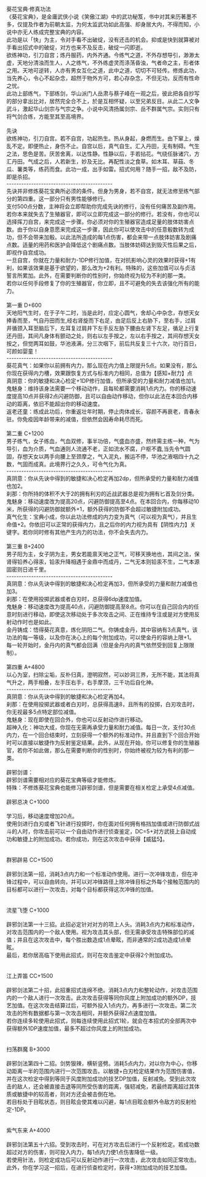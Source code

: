 <title>葵花宝典</title>
<meta name="GENERATOR" content="WinCHM">
<meta http-equiv="Content-Type" content="text/html; charset=gb2312">
<br>葵花宝典·修真功法
<br>《葵花宝典》，是金庸武侠小说《笑傲江湖》中的武功秘笈，书中对其来历著墨不多，仅提及作者为前朝太监，为何太监武功如此高强、却身居大内，不得而知，小说中亦无人练成完整宝典的内容。
<br>此功是以「快」为主，令对手看不出破绽，没有还击的机会。抑或是快到就算被对手看出招式中的破绽，对方也来不及反击，破绽一闪即逝。
<br>欲练神功，引刀自宫；炼丹服药，内外齐通。今练气之道，不外存想导引，渺渺太虚，天地分清浊而生人，人之练气，不外练虚灵而涤荡昏浊，气者命之主，形者体之用。天地可逆转，人亦有男女互化之道，此中之道，切切不可轻传。修炼此功，当先养心，令心不起杂念，超然于物外方可，若心存杂念，不但无功，反而有性命之忧。
<br>此功上部练气，下部练剑，华山派门人岳肃与蔡子峰在一观之后，彼此把各自抄写的部分拿出比对，居然完全合不上，於是互相怀疑，以至兄弟反目。从此二人文争武斗，激起华山剑宗与气宗之争。小说中风清扬属剑宗、岳不群属气宗。实则只有将气剑合练，方能至其至高境界。
<br>
<br>先诀 
<br>欲练神功，引刀自宫。若不自宫，功起热生。热从身起，身燃而生。由下窜上，燥乱不定。即便热止，身伤不止。自宫以后，真气自生。汇入丹田，无有制碍。气生之法，思色是苦。厌苦舍离，以达性静。性静以后，手若拈花。气绕任脉诸穴，方汇丹田。气成之后，人若新生，妙及无比。再配性淡之食草。如木耳、草菇、冬瓜、薯类等，练药而食。此功一成，出手如雷。招式何用？随手一招，敌不及防，即是杀招。
<br>-------------------------------------------
<br>先诀并非修炼葵花宝典所必须的条件。但身为男身，若不自宫，就无法修至练气部分的第四重。这一部分只有男性能够修行。
<br>支付500点分数，主神将会立即帮助你完成先诀的修行，没有任何痛苦及副作用。
<br>若你本来就失去了生殖器官，即可以立即完成这一部分的修行。若没有，你也可以选择挥刀自宫，来完成这一步骤。你必须对你的生殖器官造成足量的肢体妨害点数。由于你以自身意愿来完成这一步骤，因此你可以使攻击中的任意骰数转为成功，但不会带来加骰。以此法所造成的每1点伤害，都会来带一点肢体妨害及剧痛点数。适量的用药和医护会降低这个剧痛点数。当肢体妨碍达到毁灭性后果之后，即视作自宫成功。
<br>一旦自宫，你就在力量和耐力-1DP修行加值，在对抗影响心灵的效果时获得+1有利，如果该效果是基于欲望的，那么改为+2有利。特殊的，这些加值可以与贞洁誓言所累加。此外，在需要判断你的性别时，你始终视为较为不利的那一类。
<br>若你以任何手段修复了你的生殖器官，你立即，且不可避免的失去该强化所有的能力。
<br>
<br>第一重 D+600
<br>天地阳气生时，在于子午二时，当是此时，应定心圆气，舍却心中杂念，存想天女捧香而至，气自丹田而生,经右肾旋而下右足，由足后反上右胁下，至右手，过肩井循颈入耳至脑后下，左耳复过肩井下左手反左胁下腰由左肾下左足，循足上行复还丹田，其间凡身体有颤动之处，则右以左手按之，左以右手按之，其间存想天女按之，但觉两耳如鼓，华池液满，分三次咽下，前后共反复三十六次，功行百日，可颜如婴童！
<br>-------------------------------------------
<br>葵花真气：如果你以前拥有内力，那么现在内力值上限提升5点。如果没有，那么你现在获得内力槽，效果跟恢复方式与标准内力相同，总值为【感知+耐力】点
<br>真阴意：你的敏捷和决心检定+1DP修行加值，但所承受的力量和耐力减值也加1。
<br>鬼魅身：维持该身法需要一个移动动作，且每轮都需要消耗1点内力。你的移动速度提高10点并获得2点闪避防御，且可以自由动作移动，但你以此法在本回合内移动的距离，依旧不能超出你的移动速度。
<br>返老还童：练成此功后，你重返壮年时期，停止肉体成长，容颜不再衰老，青春永驻。你免疫因年龄带来的减值，但依然会因寿命耗尽而死。
<br>
<br>第二重 C+1200
<br>男子练气，女子练血，气血双修，事半功倍，气盛血亦盛，然终需主练一种，气为导引，血为介质，气血通则人流通不老，正如流水不腐，户枢不蠹,当先令气圆固，存想天女以两手向腰上至颈摩之，气入泥丸，搬运不停，华池之液咽四十九之数，气固而成真。此境界行之久久，可令气化为真。
<br>-------------------------------------------
<br>真阴意：你从先诀中得到的敏捷和决心检定再加2dp，但所承受的力量和耐力减值也加2。
<br>刹那：你所持的体积不大于2的拥有利刃的近战武器总是视为拥有匕首及剑分类。
<br>鬼魅身：移动速度改为提高20点，闪避防御提高至4点。在本回合内，你每移动10米，所获得的闪避防御就额外+1，额外获得的防御不会超过敏捷附加成功。
<br>真气化生：宝典小成，你以此功法修成的内力变为真气（可以视为真气），并且生命值+2。你依旧可以正常的获得内力，且之后你的内力视为具有【阴性内力】关键字。若你同时修有其他产生内力的功法，你不会失去内力。
<br>
<br>第三重 B+2400
<br>男子阳为主，女子阴为主，男女若能禀天地之正气，可移天换地也，其间之法，保肾得铅养心得汞，铅汞升降相遇于金鼎中而成丹，二气无本则铅汞不生，二气本源固密则日进千里。
<br>-------------------------------------------
<br>真阴意：你从先诀中得到的敏捷和决心检定再加3，但所承受的力量和耐力减值也加3。
<br>刹那：在使用投掷武器或者白刃时，总获得6dp速度加值。
<br>鬼魅身：移动速度改为提高40点，闪避防御提高至8点。你可以在自己回合内的任意时刻进行移动，即使这次移动处于多次攻击之间、正在维持专注或是对方使用反射动作时也是如此。
<br>金丹铸成：悟得葵花真意，炼化阴阳二气。你铸成金丹，其中容纳有3点真气，该功法的每一等级，以及你在决心上的每个附加成功，可以使金丹的容纳上限+1。每一轮开始时，金丹内的真气都会回满（但是金丹内的真气依然受到回复上限限制）。
<br>
<br>第四重 A+4800
<br>以心为室，扫除尘垢，反朴归真，澄明寂然，可以妙洞三界，无所不能，其法将真气升之，两手相叠，左手压右手，右手摩顶，三千功后自化神。
<br>-------------------------------------------
<br>真阴意：你从先诀中得到的敏捷和决心检定再加4。
<br>刹那：在使用投掷武器或者白刃时，总获得高速8，且所有的投掷，白刃攻击时，你无视最多5点特定部位减值。
<br>鬼魅身：现在即使在回合外，你也可以反射动作进行移动。
<br>超神入化：神功大成，你现在无需再承受力量和耐力减值。每日一次，支付30点内力，在一个回合结束时，立刻获得一个额外的标准动作。并且直到下个回合开始时可以直接以敏捷作为反射鉴定结果。此外，从现在开始，你可以修复你的生殖器官，若你不如此做，那么在需要判断你的性别时，你始终被视为较为有利的那一类。
<br>
<br>辟邪剑谱：
<br>辟邪剑谱需要相对应的葵花宝典等级才能修炼。
<br>特殊：不修炼葵花宝典也能修习辟邪剑谱，但是需要在相关检定上承受4点减值。
<br>
<br>辟邪总决 C+1000
<br>
<br>学习后，移动速度增加20点。
<br>使用剑进行白刃或者飞针进行投掷时，你在面对任何拥有格挡加值或进行防御式战斗的人时，你攻击前可以一个自由动作进行侦查鉴定，DC=5+对方武技上自动成功和敏捷上的附加成功。若你成功，则在这次攻击中获得【威猛5】。
<br>
<br>
<br>群邪辟易 CC+1500
<br>
<br>辟邪剑法第一招，消耗3点内力和一个标准动作使用。进行一次冲锋攻击，但在冲锋过程中，可以自由转向，并可以对冲锋路径上除冲锋目标之外每个接触范围内的目标都可以进行一次攻击，对每个目标都获得这次冲锋的加值。
<br>
<br>
<br>流星飞堕 C+1000
<br>
<br>辟邪剑法第一十三招。此招必定针对对方的项上人头。消耗3点内力和标准动作，对攻击范围内的一个敌人使用。视为攻击其头部，但无需承受攻击特殊部位的减值；并且在这次攻击中，每个胜出数造成1点晕眩，而非通常的2成功造成1点晕眩。
<br>最后，若你居高临下使用此招式，则可在攻击鉴定中获得2个附加成功。
<br>
<br>
<br>江上弄笛 CC+1500
<br>
<br>辟邪剑法第二十招，此招重招式连绵不绝。消耗3点内力和整轮动作，对攻击范围内的一个敌人进行一次攻击。此次攻击获得等同你风度上附加成功的额外DP，技艺加值。在这次攻击结算过后，可额外投入1点内力，再多进行一次攻击。第二次攻击的所有数据都与第一次攻击相同，并额外获得2点速度加值。
<br>若你连续多轮使用此招式，则每连续使用此招式1轮，就会在本招式的全部两次中获得额外1DP速度加值，最多不超过你风度上的附加成功。
<br>
<br>
<br>扫荡群魔  B+3000
<br>
<br>辟邪剑法第四十二招。剑势狠辣，横斩竖劈。消耗5点内力，对以你为中心，你移动距离一半的范围内进行一次范围攻击。以敏捷+白刃检定结果作为范围伤害值，并在这次检定中得到等同于风度附加成功的技艺DP加值，反射减免。受到此次攻击的敌人，还会被直接击退等同所受伤害的距离，强韧减免，若最终距离超过其体质或敏捷中的较高者，则对方还会被击倒在地。
<br>若目标处于目眩状态，则目眩会使其难以闪避，每1点目眩会额外令敌方的反射检定-1DP。
<br>
<br>
<br>紫气东来 A+4000
<br>
<br>辟邪剑法第五十六招。受到攻击时，可在对方攻击后进行一个反射检定。若成功数超过对方的伤害，则可投入内力，每1点内力使1点伤害降低一级。
<br>若使用针法，则检定成功后可以反射动作进行一次攻击，此次攻击如同正常攻击。
<br>此外，你在学习这一招后，在进行侦查检定时，获得+3附加成功的技艺加值。